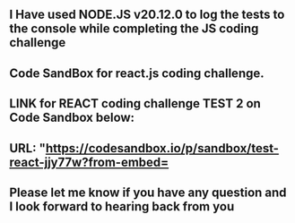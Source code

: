 
## I Have used NODE.JS v20.12.0 to log the tests to the console while completing the JS coding challenge

## Code SandBox for react.js coding challenge. 


## LINK for REACT coding challenge TEST 2 on Code Sandbox below:
## URL: "https://codesandbox.io/p/sandbox/test-react-jjy77w?from-embed=



## Please let me know if you have any question and I look forward to hearing back from you 